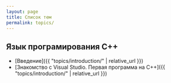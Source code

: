 ```yaml
---
layout: page
title: Список тем
permalink: topics/
---
```


## Язык програмирования C++

* [Введение]({{ "topics/introduction/" | relative_url }})
* [Знакомство с Visual Studio. Первая программа на С++]({{ "topics/introduction/" | relative_url }})
